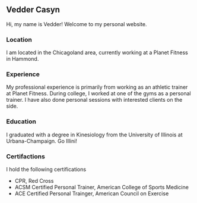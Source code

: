 ## Vedder Casyn

Hi, my name is Vedder! Welcome to my personal website. 

### Location

I am located in the Chicagoland area, currently working at a Planet Fitness in Hammond. 

### Experience

My professional experience is primarily from working as an athletic trainer at Planet Fitness. During college, I worked at one of the gyms as a personal trainer. I have also done personal sessions with interested clients on the side. 

### Education

I graduated with a degree in Kinesiology from the University of Illinois at Urbana-Champaign. Go Illini!

### Certifactions

I hold the following certifications

* CPR, Red Cross
* ACSM Certified Personal Trainer, American College of Sports Medicine
* ACE Certified Personal Trainger, American Council on Exercise
